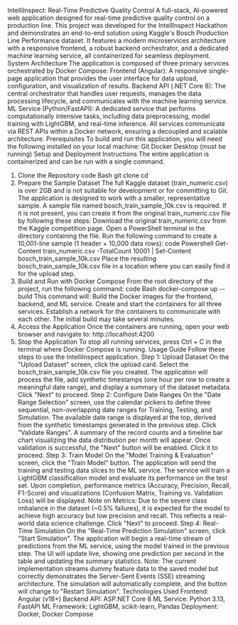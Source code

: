 IntelliInspect: Real-Time Predictive Quality Control
A full-stack, AI-powered web application designed for real-time predictive quality control on a production line. This project was developed for the IntellInspect Hackathon and demonstrates an end-to-end solution using Kaggle's Bosch Production Line Performance dataset. It features a modern microservices architecture with a responsive frontend, a robust backend orchestrator, and a dedicated machine learning service, all containerized for seamless deployment.
System Architecture
The application is composed of three primary services orchestrated by Docker Compose:
Frontend (Angular): A responsive single-page application that provides the user interface for data upload, configuration, and visualization of results.
Backend API (.NET Core 8): The central orchestrator that handles user requests, manages the data processing lifecycle, and communicates with the machine learning service.
ML Service (Python/FastAPI): A dedicated service that performs computationally intensive tasks, including data preprocessing, model training with LightGBM, and real-time inference.
All services communicate via REST APIs within a Docker network, ensuring a decoupled and scalable architecture.
Prerequisites
To build and run this application, you will need the following installed on your local machine:
Git
Docker Desktop (must be running)
Setup and Deployment Instructions
The entire application is containerized and can be run with a single command.
1. Clone the Repository
code
Bash
git clone <your-repository-url>
cd <repository-name>
2. Prepare the Sample Dataset
The full Kaggle dataset (train_numeric.csv) is over 2GB and is not suitable for development or for committing to Git. The application is designed to work with a smaller, representative sample.
A sample file named bosch_train_sample_10k.csv is required. If it is not present, you can create it from the original train_numeric.csv file by following these steps:
Download the original train_numeric.csv from the Kaggle competition page.
Open a PowerShell terminal in the directory containing the file.
Run the following command to create a 10,001-line sample (1 header + 10,000 data rows):
code
Powershell
Get-Content train_numeric.csv -TotalCount 10001 | Set-Content bosch_train_sample_10k.csv
Place the resulting bosch_train_sample_10k.csv file in a location where you can easily find it for the upload step.
3. Build and Run with Docker Compose
From the root directory of the project, run the following command:
code
Bash
docker-compose up --build
This command will:
Build the Docker images for the frontend, backend, and ML service.
Create and start the containers for all three services.
Establish a network for the containers to communicate with each other.
The initial build may take several minutes.
4. Access the Application
Once the containers are running, open your web browser and navigate to:
http://localhost:4200
5. Stop the Application
To stop all running services, press Ctrl + C in the terminal where Docker Compose is running.
Usage Guide
Follow these steps to use the IntelliInspect application.
Step 1: Upload Dataset
On the "Upload Dataset" screen, click the upload card.
Select the bosch_train_sample_10k.csv file you created.
The application will process the file, add synthetic timestamps (one hour per row to create a meaningful date range), and display a summary of the dataset metadata.
Click "Next" to proceed.
Step 2: Configure Date Ranges
On the "Date Range Selection" screen, use the calendar pickers to define three sequential, non-overlapping date ranges for Training, Testing, and Simulation.
The available date range is displayed at the top, derived from the synthetic timestamps generated in the previous step.
Click "Validate Ranges". A summary of the record counts and a timeline bar chart visualizing the data distribution per month will appear.
Once validation is successful, the "Next" button will be enabled. Click it to proceed.
Step 3: Train Model
On the "Model Training & Evaluation" screen, click the "Train Model" button.
The application will send the training and testing data slices to the ML service.
The service will train a LightGBM classification model and evaluate its performance on the test set.
Upon completion, performance metrics (Accuracy, Precision, Recall, F1-Score) and visualizations (Confusion Matrix, Training vs. Validation Loss) will be displayed.
Note on Metrics: Due to the severe class imbalance in the dataset (~0.5% failures), it is expected for the model to achieve high accuracy but low precision and recall. This reflects a real-world data science challenge.
Click "Next" to proceed.
Step 4: Real-Time Simulation
On the "Real-Time Prediction Simulation" screen, click "Start Simulation".
The application will begin a real-time stream of predictions from the ML service, using the model trained in the previous step.
The UI will update live, showing one prediction per second in the table and updating the summary statistics.
Note: The current implementation streams dummy feature data to the saved model but correctly demonstrates the Server-Sent Events (SSE) streaming architecture.
The simulation will automatically complete, and the button will change to "Restart Simulation".
Technologies Used
Frontend: Angular (v18+)
Backend API: ASP.NET Core 8
ML Service: Python 3.13, FastAPI
ML Framework: LightGBM, scikit-learn, Pandas
Deployment: Docker, Docker Compose